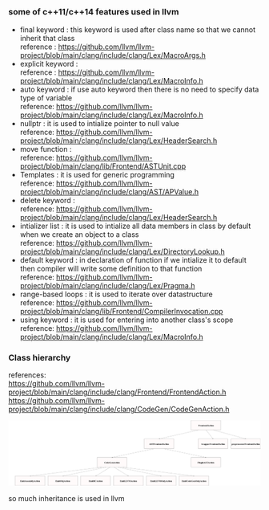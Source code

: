 ## 
### some of c++11/c++14 features used in llvm

* final keyword : this keyword is used after class name so that we cannot inherit that class   
reference : https://github.com/llvm/llvm-project/blob/main/clang/include/clang/Lex/MacroArgs.h  
* explicit keyword :  
reference : https://github.com/llvm/llvm-project/blob/main/clang/include/clang/Lex/MacroInfo.h    
* auto keyword : if use auto keyword then there is no need to specify data type of variable    
reference: https://github.com/llvm/llvm-project/blob/main/clang/include/clang/Lex/MacroInfo.h  
* nullptr : it is used to intialize pointer to null value  
reference: https://github.com/llvm/llvm-project/blob/main/clang/include/clang/Lex/HeaderSearch.h  
* move function :   
reference: https://github.com/llvm/llvm-project/blob/main/clang/lib/Frontend/ASTUnit.cpp
* Templates : it is used for generic programming    
reference: https://github.com/llvm/llvm-project/blob/main/clang/include/clang/AST/APValue.h  
* delete keyword :            
reference: https://github.com/llvm/llvm-project/blob/main/clang/include/clang/Lex/HeaderSearch.h  
* intializer list : it is used to intialize all data members in class by default when we create an object to a class   
reference: https://github.com/llvm/llvm-project/blob/main/clang/include/clang/Lex/DirectoryLookup.h  
* default  keyword : in declaration of function if we intialize it to default then compiler will write some definition to that function   
reference: https://github.com/llvm/llvm-project/blob/main/clang/include/clang/Lex/Pragma.h  
* range-based loops : it is used to iterate over datastructure     
reference: https://github.com/llvm/llvm-project/blob/main/clang/lib/Frontend/CompilerInvocation.cpp
* using keyword :  it is used for entering into another class's scope  
reference: https://github.com/llvm/llvm-project/blob/main/clang/include/clang/Lex/MacroInfo.h  


### Class hierarchy
references:  
  https://github.com/llvm/llvm-project/blob/main/clang/include/clang/Frontend/FrontendAction.h  
     https://github.com/llvm/llvm-project/blob/main/clang/include/clang/CodeGen/CodeGenAction.h
    
![tree](hello.png)

so much inheritance is used in llvm
                                                 
